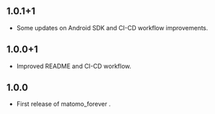 ## 1.0.1+1

* Some updates on Android SDK and CI-CD workflow improvements.

## 1.0.0+1

* Improved README and CI-CD workflow.

## 1.0.0

* First release of matomo_forever .
